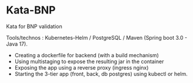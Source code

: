 # Kata-BNP
Kata for BNP validation

Tools/technos : Kubernetes-Helm / PostgreSQL / Maven (Spring boot 3.0 - Java 17).

- Creating a dockerfile for backend (with a build mechanism)
- Using multistaging to expose the resulting jar in the container
- Exposing the app using a reverse proxy (ingress nginx)
- Starting the 3-tier app (front, back, db postgres) using kubectl or helm.
